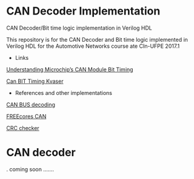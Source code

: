 # CAN Decoder Implementation

CAN Decoder/Bit time logic implementation in Verilog HDL

This repository is for the CAN Decoder and Bit time logic implemented in Verilog HDL for the Automotive Networks course ate CIn-UFPE 2017.1

 - Links
 
 [Understanding Microchip’s CAN Module Bit Timing](http://ww1.microchip.com/downloads/en/AppNotes/00754.pdf)
 
 [Can BIT Timing Kvaser](http://www.kvaser.com/wp-content/uploads/2014/08/boschcia99-can-bit-timing.pdf)
 
 - References and other implementations
 
 [CAN BUS decoding](https://www.picotech.com/library/oscilloscopes/can-bus-serial-protocol-decoding)
 
 [FREEcores CAN](https://github.com/freecores/can)
 
 [CRC checker](https://www.ghsi.de/CRC/index.php?Polynom=1111111111111001&Message=E1AC00CAFEFF)
 
# CAN decoder 

. coming soon .......

